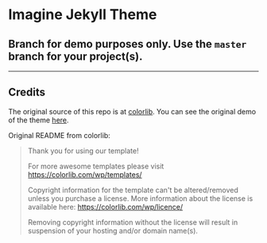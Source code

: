 # Imagine Jekyll Theme

## Branch for demo purposes only. Use the `master` branch for your project(s).

***

## Credits
The original source of this repo is at [colorlib](https://colorlib.com/wp/template/imagine/). You can see the original demo of the theme [here](https://colorlib.com/preview/theme/imagine/).

Original README from colorlib: 

> Thank you for using our template!
> 
> For more awesome templates please visit https://colorlib.com/wp/templates/
> 
> Copyright information for the template can't be altered/removed unless you purchase a license.
> More information about the license is available here: https://colorlib.com/wp/licence/
> 
> Removing copyright information without the license will result in suspension of your hosting and/or domain name(s).